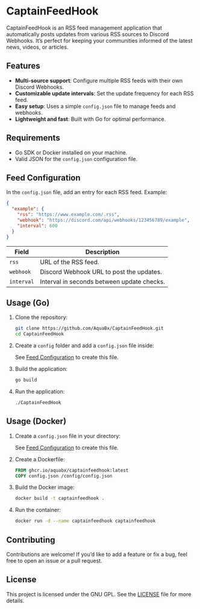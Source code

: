 # CaptainFeedHook

CaptainFeedHook is an RSS feed management application that automatically posts updates from various RSS sources to Discord Webhooks. It’s perfect for keeping your communities informed of the latest news, videos, or articles.

## Features

- **Multi-source support**: Configure multiple RSS feeds with their own Discord Webhooks.
- **Customizable update intervals**: Set the update frequency for each RSS feed.
- **Easy setup**: Uses a simple `config.json` file to manage feeds and webhooks.
- **Lightweight and fast**: Built with Go for optimal performance.

## Requirements

- Go SDK or Docker installed on your machine.
- Valid JSON for the `config.json` configuration file.

## Feed Configuration

In the `config.json` file, add an entry for each RSS feed. Example:

```json
{
  "example": {
    "rss": "https://www.example.com/.rss",
    "webhook": "https://discord.com/api/webhooks/123456789/example",
    "interval": 600
  }
}
```

| Field        | Description                                                                  |
|--------------|------------------------------------------------------------------------------|
| `rss`        | URL of the RSS feed.                                                         |
| `webhook`    | Discord Webhook URL to post the updates.                                     |
| `interval`   | Interval in seconds between update checks.                                   |

## Usage (Go)

1. Clone the repository:
   ```bash
   git clone https://github.com/AquaBx/CaptainFeedHook.git
   cd CaptainFeedHook
   ```

2. Create a `config` folder and add a `config.json` file inside:

    See [Feed Configuration](#feed-configuration) to create this file.

3. Build the application:
    ```bash
    go build
    ```

4. Run the application:
   ```bash
   ./CaptainFeedHook
   ```

## Usage (Docker)

1. Create a `config.json` file in your directory:

    See [Feed Configuration](#feed-configuration) to create this file.

2. Create a Dockerfile:
   ```Dockerfile
   FROM ghcr.io/aquabx/captainfeedhook:latest
   COPY config.json /config/config.json
   ```

3. Build the Docker image:
   ```bash
   docker build -t captainfeedhook .
   ```

4. Run the container:
   ```bash
   docker run -d --name captainfeedhook captainfeedhook
   ```

## Contributing

Contributions are welcome! If you’d like to add a feature or fix a bug, feel free to open an issue or a pull request.

## License

This project is licensed under the GNU GPL. See the [LICENSE](LICENSE) file for more details.